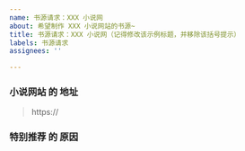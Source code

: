 ```yaml
---
name: 书源请求：XXX 小说网
about: 希望制作 XXX 小说网站的书源~
title: 书源请求：XXX 小说网（记得修改该示例标题，并移除该括号提示）
labels: 书源请求
assignees: ''

---
```


<!-- [此处为注释内容] 写书源需要消耗时间与精力，因此确保有充足的推荐理由，不要把我当工具人~ -->
<!-- [此处为注释内容] 另外，本项目只制作《阅读》3.X 版本的书源，不考虑也无法转换为 2.X 版本！ -->

### 小说网站 的 地址
> https://

<!-- [此处为注释内容] 如果只是单纯的某几本书在该网站更新快/无错误，那么请确保本项目的 所 有 书 源 都 无 法 满 足，否则我可能懒得费劲~ -->
### 特别推荐 的 原因
> 
